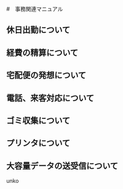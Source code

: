 #　事務関連マニュアル

## 休日出勤について

## 経費の精算について

## 宅配便の発想について

## 電話、来客対応について

## ゴミ収集について

## プリンタについて

## 大容量データの送受信について

unko
